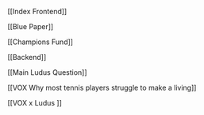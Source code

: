 [[Index Frontend]]

[[Blue Paper]]

[[Champions Fund]]

[[Backend]]

[[Main Ludus Question]]

[[VOX Why most tennis players struggle to make a living]]

[[VOX x Ludus ]]

